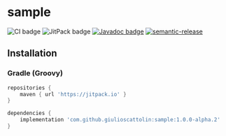 # sample
![CI badge](https://github.com/giulioscattolin/sample/actions/workflows/gradle.yml/badge.svg)
![JitPack badge](https://jitpack.io/v/giulioscattolin/sample.svg)
[![Javadoc badge](https://img.shields.io/badge/Javadoc-1.0.0--alpha.2-brightgreen)](https://javadoc.jitpack.io/com/github/giulioscattolin/sample/1.0.0-alpha.2/javadoc/)
[![semantic-release](https://img.shields.io/badge/%20%20%F0%9F%93%A6%F0%9F%9A%80-semantic--release-e10079.svg)](https://github.com/semantic-release/semantic-release)

## Installation

### Gradle (Groovy)
```groovy
repositories {
    maven { url 'https://jitpack.io' }
}

dependencies {
    implementation 'com.github.giulioscattolin:sample:1.0.0-alpha.2'
}
```